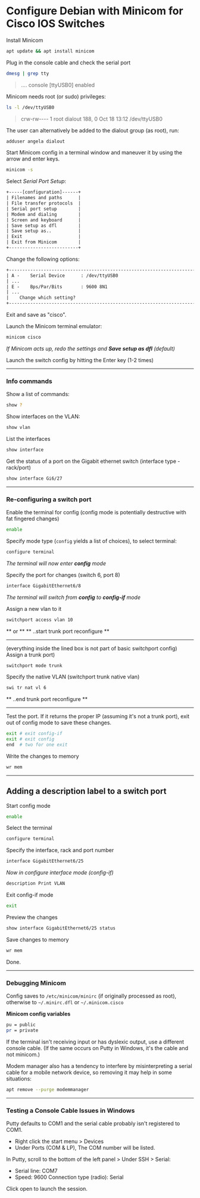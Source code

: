 # Configure Debian with Minicom for Cisco IOS Switches

Install Minicom

```bash
apt update && apt install minicom
```
Plug in  the console cable and check the serial port
```bash
dmesg | grep tty
```
> .... console [ttyUSB0] enabled

Minicom needs root (or sudo) privileges:
```bash
ls -l /dev/ttyUSB0
```
> crw-rw---- 1 root dialout 188, 0 Oct 18 13:12 /dev/ttyUSB0

The user can alternatively be added to the dialout group (as root), run:
```bash
adduser angela dialout
```


Start Minicom config in a terminal window and maneuver it by using the arrow and enter keys.
```bash
minicom -s
```

Select *Serial Port Setup*:
```txt
+-----[configuration]------+
| Filenames and paths      |
| File transfer protocols  |
| Serial port setup        |
| Modem and dialing        |
| Screen and keyboard      |
| Save setup as dfl        |
| Save setup as..          |
| Exit                     |
| Exit from Minicom        |
+--------------------------+
```

Change the following options:
```txt
+-----------------------------------------------------------------------+
| A -    Serial Device      : /dev/ttyUSB0                              |
| ...                                                                   |
| E -    Bps/Par/Bits       : 9600 8N1                                  |
| ...                                                                   |
|    Change which setting?                                              |
+-----------------------------------------------------------------------+
```
Exit and save as "cisco".  

Launch the Minicom terminal emulator:
```bash
minicom cisco
```

*If Minicom acts up, redo the settings and **Save setup as dfl** (default)*

Launch the switch config by hitting the Enter key (1-2 times)

***

### Info commands
Show a list of commands:
```bash
show ?
```

Show interfaces on the VLAN:
```bash
show vlan
```

List the interfaces
```bash
show interface
```

Get the status of a port on the Gigabit ethernet switch (interface type - rack/port)
```bash
show interface Gi6/27
```

***

### Re-configuring a switch port
Enable the terminal for config (config mode is potentially destructive with fat fingered changes)
```bash
enable
```

Specify mode type (`config` yields a list of choices), to select terminal:
```bash
configure terminal
```

*The terminal will now enter **config** mode*

Specify the port for changes (switch 6, port 8)
```bash
interface GigabitEthernet6/8
```
*The terminal will switch from **config** to **config-if** mode*

Assign a new vlan to it
```bash
switchport access vlan 10
```

** or **
** ..start trunk port reconfigure **
***
(everything inside the lined box is not part of basic switchport config)
Assign a trunk port)
```bash
switchport mode trunk
```

Specify the native VLAN (switchport trunk native vlan)
```bash
swi tr nat vl 6
```
** ..end trunk port reconfigure **
***
Test the port.  If it returns the proper IP (assuming it's not a trunk port), exit out of config mode to save these changes.

```bash
exit # exit config-if
exit # exit config
end  # two for one exit
```

Write the changes to memory
```bash
wr mem
```
***
## Adding a description label to a switch port
Start config mode
```bash
enable
```
Select the terminal
```bash
configure terminal
```

Specify the interface, rack and port number
```bash
interface GigabitEthernet6/25
```

*Now in configure interface mode (config-if)*

```bash
description Print VLAN
```

Exit config-if mode
```bash
exit
```

Preview the changes
```bash
show interface GigabitEthernet6/25 status
```

Save changes to memory
```bash
wr mem
```

Done.

***

### Debugging Minicom
Config saves to `/etc/minicom/minirc` (if originally processed as root), otherwise to `~/.minirc.dfl` or `~/.minicom.cisco`

**Minicom config variables**
```bash
pu = public
pr = private
```

If the terminal isn't receiving input or has dyslexic output, use a different console cable.  (If the same occurs on Putty in Windows, it's the cable and not minicom.)

Modem manager also has a tendency to interfere by misinterpreting a serial cable for a mobile network device, so removing it may help in some situations:
```bash
apt remove --purge modemmanager
```

***

### Testing a Console Cable Issues in Windows
Putty defaults to COM1 and the serial cable probably isn't registered to COM1.
- Right click the start menu > Devices
- Under Ports (COM & LP), The COM number will be listed.

In Putty, scroll to the bottom of the left panel > Under SSH > Serial:
- Serial line: COM7
- Speed: 9600
Connection type (radio): Serial

Click open to launch the session.
